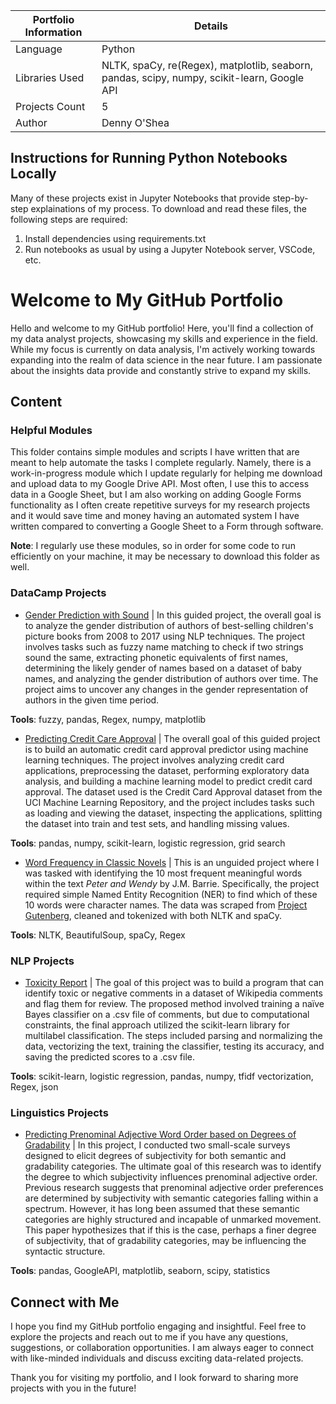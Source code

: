 | <strong>Portfolio Information</strong> | <strong>Details</strong> |
| -------------------------------------- | ------- |
| Language | Python |
| Libraries Used | NLTK, spaCy, re(Regex), matplotlib, seaborn, pandas, scipy, numpy, scikit-learn, Google API|
| Projects Count | 5 |
| Author | Denny O'Shea |

## Instructions for Running Python Notebooks Locally

Many of these projects exist in Jupyter Notebooks that provide step-by-step explainations of my process. To download and read these files, the following steps are required:

  1. Install dependencies using requirements.txt
  2. Run notebooks as usual by using a Jupyter Notebook server, VSCode, etc.

# Welcome to My GitHub Portfolio

Hello and welcome to my GitHub portfolio! Here, you'll find a collection of my data analyst projects, showcasing my skills and experience in the field. While my focus is currently on data analysis, I'm actively working towards expanding into the realm of data science in the near future. I am passionate about the insights data provide and constantly strive to expand my skills.

## Content

### Helpful Modules

This folder contains simple modules and scripts I have written that are meant to help automate the tasks I complete regularly. Namely, there is a work-in-progress module which I update regularly for helping me download and upload data to my Google Drive API. Most often, I use this to access data in a Google Sheet, but I am also working on adding Google Forms functionality as I often create repetitive surveys for my research projects and it would save time and money having an automated system I have written compared to converting a Google Sheet to a Form through software.

<strong>Note</strong>: I regularly use these modules, so in order for some code to run efficiently on your machine, it may be necessary to download this folder as well.

### DataCamp Projects
  - [Gender Prediction with Sound](https://github.com/DennyOShea/OShea_nlp_portfolio/tree/main/datacamp_projects/gender_prediction_with_sound/notebook.ipynb) | In this guided project, the overall goal is to analyze the gender distribution of authors of best-selling children's picture books from 2008 to 2017 using NLP techniques. The project involves tasks such as fuzzy name matching to check if two strings sound the same, extracting phonetic equivalents of first names, determining the likely gender of names based on a dataset of baby names, and analyzing the gender distribution of authors over time. The project aims to uncover any changes in the gender representation of authors in the given time period.

  <strong>Tools</strong>: fuzzy, pandas, Regex, numpy, matplotlib

  - [Predicting Credit Care Approval](https://github.com/DennyOShea/OShea_nlp_portfolio/tree/main/datacamp_projects/predicting_credit_card_approval/notebook.ipynb) | The overall goal of this guided project is to build an automatic credit card approval predictor using machine learning techniques. The project involves analyzing credit card applications, preprocessing the dataset, performing exploratory data analysis, and building a machine learning model to predict credit card approval. The dataset used is the Credit Card Approval dataset from the UCI Machine Learning Repository, and the project includes tasks such as loading and viewing the dataset, inspecting the applications, splitting the dataset into train and test sets, and handling missing values.

  <strong>Tools</strong>: pandas, numpy, scikit-learn, logistic regression, grid search

  - [Word Frequency in Classic Novels](https://github.com/DennyOShea/OShea_nlp_portfolio/tree/main/datacamp_projects/word_frequency_in_classic_novels/notebook.ipynb) | This is an unguided project where I was tasked with identifying the 10 most frequent meaningful words within the text _Peter and Wendy_ by J.M. Barrie. Specifically, the project required simple Named Entity Recognition (NER) to find which of these 10 words were character names. The data was scraped from <a href="https://www.gutenberg.org/files/16/16-h/16-h.htm">Project Gutenberg</a>, cleaned and tokenized with both NLTK and spaCy.

  <strong>Tools</strong>: NLTK, BeautifulSoup, spaCy, Regex

### NLP Projects
  - [Toxicity Report](https://github.com/DennyOShea/OShea_nlp_portfolio/tree/main/nlp_projects/flagging_toxic_comments/notebook.ipynb) | The goal of this project was to build a program that can identify toxic or negative comments in a dataset of Wikipedia comments and flag them for review. The proposed method involved training a naïve Bayes classifier on a .csv file of comments, but due to computational constraints, the final approach utilized the scikit-learn library for multilabel classification. The steps included parsing and normalizing the data, vectorizing the text, training the classifier, testing its accuracy, and saving the predicted scores to a .csv file.

  <strong>Tools</strong>: scikit-learn, logistic regression, pandas, numpy, tfidf vectorization, Regex, json

### Linguistics Projects
  - [Predicting Prenominal Adjective Word Order based on Degrees of Gradability](https://github.com/DennyOShea/OShea_nlp_portfolio/tree/main/linguistic_projects/gradability_syntax) | In this project, I conducted two small-scale surveys designed to elicit degrees of subjectivity for both semantic and gradability categories. The ultimate goal of this research was to identify the degree to which subjectivity influences prenominal adjective order. Previous research suggests that prenominal adjective order preferences are determined by subjectivity with semantic categories falling within a spectrum. However, it has long been assumed that these semantic categories are highly structured and incapable of unmarked movement. This paper hypothesizes that if this is the case, perhaps a finer degree of subjectivity, that of gradability categories, may be influencing the syntactic structure.

  <strong>Tools</strong>: pandas, GoogleAPI, matplotlib, seaborn, scipy, statistics

## Connect with Me

I hope you find my GitHub portfolio engaging and insightful. Feel free to explore the projects and reach out to me if you have any questions, suggestions, or collaboration opportunities. I am always eager to connect with like-minded individuals and discuss exciting data-related projects.

Thank you for visiting my portfolio, and I look forward to sharing more projects with you in the future!
